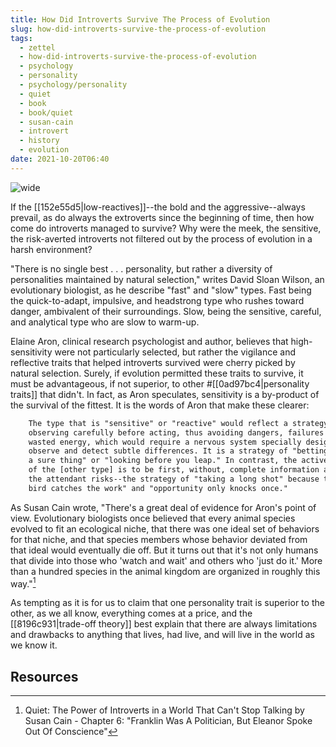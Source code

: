 ```yaml
---
title: How Did Introverts Survive The Process of Evolution
slug: how-did-introverts-survive-the-process-of-evolution
tags:
  - zettel
  - how-did-introverts-survive-the-process-of-evolution
  - psychology
  - personality
  - psychology/personality
  - quiet
  - book
  - book/quiet
  - susan-cain
  - introvert
  - history
  - evolution
date: 2021-10-20T06:40
---
```



![wide](https://cdn.pixabay.com/photo/2015/03/26/15/55/the-thinker-692959_1280.jpg "image from Pixabay (cc)")

If the [[152e55d5|low-reactives]]--the bold and the aggressive--always prevail,
as do always the extroverts since the beginning of time, then how come do
introverts managed to survive? Why were the meek, the sensitive, the
risk-averted introverts not filtered out by the process of evolution in a harsh
environment?

"There is no single best . . . personality, but rather a diversity of
personalities maintained by natural selection," writes David Sloan Wilson, an
evolutionary biologist, as he describe "fast" and "slow" types. Fast being the
quick-to-adapt, impulsive, and headstrong type who rushes toward danger,
ambivalent of their surroundings. Slow, being the sensitive, careful, and
analytical type who are slow to warm-up.

Elaine Aron, clinical research psychologist and author, believes that
high-sensitivity were not particularly selected, but rather the vigilance and
reflective traits that helped introverts survived were cherry picked by natural
selection. Surely, if evolution permitted these traits to survive, it must be
advantageous, if not superior, to other #[[0ad97bc4|personality traits]] that
didn't. In fact, as Aron speculates, sensitivity is a by-product of the survival
of the fittest. It is the words of Aron that make these clearer:

```txt
    The type that is "sensitive" or "reactive" would reflect a strategy of
    observing carefully before acting, thus avoiding dangers, failures and
    wasted energy, which would require a nervous system specially designed to
    observe and detect subtle differences. It is a strategy of "betting on
    a sure thing" or "looking before you leap." In contrast, the active strategy
    of the [other type] is to be first, without, complete information and with
    the attendant risks--the strategy of "taking a long shot" because the "early
    bird catches the work" and "opportunity only knocks once."
```

As Susan Cain wrote, "There's a great deal of evidence for Aron's point of view.
Evolutionary biologists once believed that every animal species evolved to fit
an ecological niche, that there was one ideal set of behaviors for that niche,
and that species members whose behavior deviated from that ideal would
eventually die off. But it turns out that it's not only humans that divide into
those who 'watch and wait' and others who 'just do it.' More than a hundred
species in the animal kingdom are organized in roughly this way."[^1]

As tempting as it is for us to claim that one personality trait is superior to
the other, as we all know, everything comes at a price, and the
[[8196c931|trade-off theory]] best explain that there are always limitations
and drawbacks to anything that lives, had live, and will live in the world as we
know it.

## Resources

[^1]: Quiet: The Power of Introverts in a World That Can't Stop Talking by Susan Cain - Chapter 6: "Franklin Was A Politician, But Eleanor Spoke Out Of Conscience"
